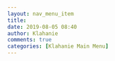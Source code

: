 ```yaml
---
layout: nav_menu_item
title: 
date: 2019-08-05 08:40
author: Klahanie
comments: true
categories: [Klahanie Main Menu]
---
```

 

